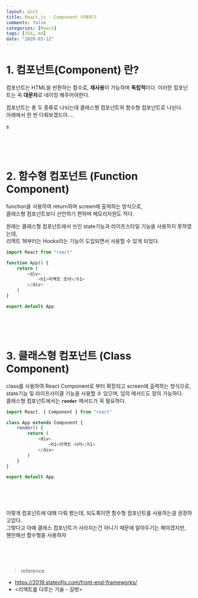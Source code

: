 ```yaml
---
layout: post
title: React.js - Component 이해하기
comments: false
categories: [React]
tags: [JSX, md]
date: "2020-03-12"
---
```


# 1. 컴포넌트(Component) 란?

컴포넌트는 HTML을 반환하는 함수로, **재사용**이 가능하며 **독립적**이다.
이러한 컴포넌트는 꼭 **대문자**로 네이밍 해주어야한다.

컴포넌트는 총 두 종류로 나뉘는데 클래스형 컴포넌트와 함수형 컴포넌트로 나뉜다.  
아래에서 한 번 다뤄보겠드아....

s

<br><br><br>

# 2. 함수형 컴포넌트 (Function Component)

function을 사용하여 return하며 screen에 출력하는 방식으로,  
클래스형 컴포넌트보다 선언하기 편하며 메모리자원도 적다.

원래는 클래스형 컴포넌트에서 쓰인 state기능과 라이프스타일 기능을 사용하지 못하였는데,  
리액트 16부터는 Hooks라는 기능이 도입되면서 사용할 수 있게 되었다.

```javascript
import React from "react"

function App() {
    return (
        <div>
            <h1>리액트 조아</h1>
        </div>
    )
}

export default App
```

<br><br><br>

# 3. 클래스형 컴포넌트 (Class Component)

class를 사용하여 React Component로 부터 확장되고 screen에 출력하는 방식으로,  
state기능 및 라이프사이클 기능을 사용할 수 있으며, 임의 메서드도 정의 가능하다.  
클래스형 컴포넌트에서는 **`render`** 메서드가 꼭 필요하다.

```javascript
import React, { Component } from "react"

class App extends Component {
    render() {
        return (
            <div>
                <h1>리액트 시러</h1>
            </div>
        )
    }
}

export default App
```

<br><br><br>

이렇게 컴포넌트에 대해 다뤄 봤는데, 되도록이면 함수형 컴포넌트를 사용하는걸 권장하고있다.  
그렇다고 아예 클래스 컴포넌트가 사라지는건 아니기 때문에 알아두기는 해야겠지만,  
웬만해선 함수형을 사용하자

<br><br><br>

> <subtitle>reference</subtitle>

-   <https://2019.stateofjs.com/front-end-frameworks/>
-   <리액트를 다루는 기술 - 길벗>
